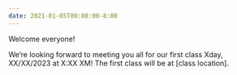 ```yaml
---
date: 2021-01-05T00:00:00-8:00
---
```

Welcome everyone!

We’re looking forward to meeting you all for our first class Xday, XX/XX/2023 at X:XX XM! The first class will be at [class location].
